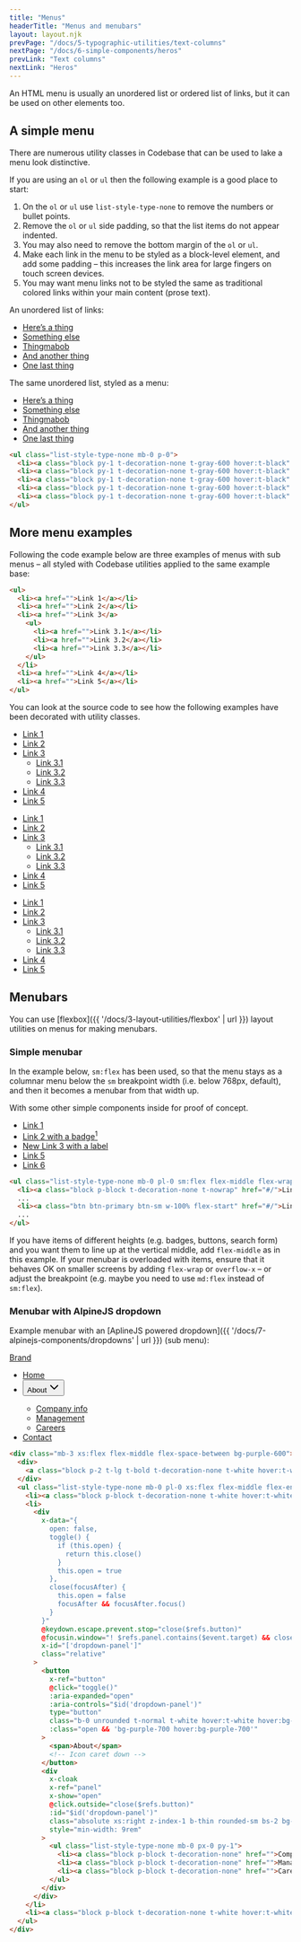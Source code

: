 ```yaml
---
title: "Menus"
headerTitle: "Menus and menubars"
layout: layout.njk
prevPage: "/docs/5-typographic-utilities/text-columns"
nextPage: "/docs/6-simple-components/heros"
prevLink: "Text columns"
nextLink: "Heros"
---
```


An HTML menu is usually an unordered list or ordered list of links, but it can be used on other elements too.

## A simple menu

There are numerous utility classes in Codebase that can be used to lake a menu look distinctive.

If you are using an `ol` or `ul` then the following example is a good place to start:

1. On the `ol` or `ul` use `list-style-type-none` to remove the numbers or bullet points.
2. Remove the `ol` or `ul` side padding, so that the list items do not appear indented.
3. You may also need to remove the bottom margin of the `ol` or `ul`.
4. Make each link in the menu to be styled as a block-level element, and add some padding – this increases the link area for large fingers on touch screen devices.
5. You may want menu links not to be styled the same as traditional colored links within your main content (prose text).

<div class="mb-3 xs:flex flex-gap flex-grow-equal">
<div>
<p>An unordered list of links:</p>
<ul>
  <li><a href="#/">Here’s a thing</a></li>
  <li><a href="#/">Something else</a></li>
  <li><a href="#/">Thingmabob</a></li>
  <li><a href="#/">And another thing</a></li>
  <li><a href="#/">One last thing</a></li>
</ul>
</div>
<div>
<p>The same unordered list, styled as a menu:</p>
<ul class="list-style-type-none mb-0 p-0">
  <li><a class="block py-1 t-decoration-none t-gray-600 hover:t-black" href="#/">Here’s a thing</a></li>
  <li><a class="block py-1 t-decoration-none t-gray-600 hover:t-black" href="#/">Something else</a></li>
  <li><a class="block py-1 t-decoration-none t-gray-600 hover:t-black" href="#/">Thingmabob</a></li>
  <li><a class="block py-1 t-decoration-none t-gray-600 hover:t-black" href="#/">And another thing</a></li>
  <li><a class="block py-1 t-decoration-none t-gray-600 hover:t-black" href="#/">One last thing</a></li>
</ul>
</div>
</div>

```html
<ul class="list-style-type-none mb-0 p-0">
  <li><a class="block py-1 t-decoration-none t-gray-600 hover:t-black" href="">...</a></li>
  <li><a class="block py-1 t-decoration-none t-gray-600 hover:t-black" href="">...</a></li>
  <li><a class="block py-1 t-decoration-none t-gray-600 hover:t-black" href="">...</a></li>
  <li><a class="block py-1 t-decoration-none t-gray-600 hover:t-black" href="">...</a></li>
  <li><a class="block py-1 t-decoration-none t-gray-600 hover:t-black" href="">...</a></li>
</ul>
```

## More menu examples

Following the code example below are three examples of menus with sub menus – all styled with Codebase utilities applied to the same example base:

```html
<ul>
  <li><a href="">Link 1</a></li>
  <li><a href="">Link 2</a></li>
  <li><a href="">Link 3</a>
    <ul>
      <li><a href="">Link 3.1</a></li>
      <li><a href="">Link 3.2</a></li>
      <li><a href="">Link 3.3</a></li>
    </ul>
  </li>
  <li><a href="">Link 4</a></li>
  <li><a href="">Link 5</a></li>
</ul>
```

You can look at the source code to see how the following examples have been decorated with utility classes.

<div class="my-6">
<div class="xs:flex flex-gap flex-grow-equal">
<ul class="list-style-type-none pl-0">
  <li><a class="block py-1 t-decoration-none hover:t-underscore" href="#/">Link 1</a></li>
  <li><a class="block py-1 t-decoration-none hover:t-underscore" href="#/">Link 2</a></li>
  <li><a class="block py-1 t-decoration-none hover:t-underscore" href="#/">Link 3</a>
    <ul class="list-style-type-none pl-2">
      <li><a class="block py-1 t-decoration-none hover:t-underscore" href="#/">Link 3.1</a></li>
      <li><a class="block py-1 t-decoration-none hover:t-underscore" href="#/">Link 3.2</a></li>
      <li><a class="block py-1 t-decoration-none hover:t-underscore" href="#/">Link 3.3</a></li>
    </ul>
  </li>
  <li><a class="block py-1 t-decoration-none hover:t-underscore" href="#/">Link 4</a></li>
  <li><a class="block py-1 t-decoration-none hover:t-underscore" href="#/">Link 5</a></li>
</ul>
<ul class="list-style-type-none pl-0">
  <li><a class="bb-thin b-white block p-block t-decoration-none bg-blue-100 hover:bg-blue-200 t-gray-900 hover:t-black" href="#/">Link 1</a></li>
  <li><a class="bb-thin b-white block p-block t-decoration-none bg-blue-100 hover:bg-blue-200 t-gray-900 hover:t-black"  href="#/">Link 2</a></li>
  <li><a class="bb-thin b-white block p-block t-bold t-decoration-none bg-blue-200 hover:bg-blue-300 t-gray-900 hover:t-black"  href="#/">Link 3</a>
    <ul class="list-style-type-none pl-0">
      <li><a class="bb-thin b-white block p-block pl-4 t-decoration-none bg-blue-200 hover:bg-blue-300 t-gray-900 hover:t-black" href="#/">Link 3.1</a></li>
      <li><a class="bb-thin b-white block p-block pl-4 t-decoration-none bg-blue-200 hover:bg-blue-300 t-gray-900 hover:t-black" href="#/">Link 3.2</a></li>
      <li><a class="bb-thin b-white block p-block pl-4 t-decoration-none bg-blue-200 hover:bg-blue-300 t-gray-900 hover:t-black" href="#/">Link 3.3</a></li>
    </ul>
  </li>
  <li><a class="bb-thin b-white block p-block t-decoration-none bg-blue-100 hover:bg-blue-200 t-gray-900 hover:t-black"  href="#/">Link 4</a></li>
  <li><a class="bb-thin b-white block p-block t-decoration-none bg-blue-100 hover:bg-blue-200 t-gray-900 hover:t-black"  href="#/">Link 5</a></li>
</ul>
<ul class="list-style-type-none pl-0">
  <li><a class="block p-block t-decoration-none hover:bg-teal-100" href="#/">Link 1</a></li>
  <li><a class="block p-block t-decoration-none hover:bg-teal-100" href="#/">Link 2</a></li>
  <li class="bt-thin bb-thin bl-heavy b-teal-400 hover:bg-teal-100"><a class="block p-block t-bold t-decoration-none hover:bg-teal-200" href="#/">Link 3</a>
    <ul class="list-style-type-none pl-0">
      <li><a class="block p-block t-decoration-none hover:bg-teal-200" href="#/">Link 3.1</a></li>
      <li><a class="block p-block t-decoration-none hover:bg-teal-200" href="#/">Link 3.2</a></li>
      <li><a class="block p-block t-decoration-none hover:bg-teal-200" href="#/">Link 3.3</a></li>
    </ul>
  </li>
  <li><a class="block p-block t-decoration-none hover:bg-teal-100" href="#/">Link 4</a></li>
  <li><a class="block p-block t-decoration-none hover:bg-teal-100" href="#/">Link 5</a></li>
</ul>
</div>
</div>

## Menubars

You can use [flexbox]({{ '/docs/3-layout-utilities/flexbox' | url }}) layout utilities on menus for making menubars.

### Simple menubar

In the example below, `sm:flex` has been used, so that the menu stays as a columnar menu below the `sm` breakpoint width (i.e. below 768px, default), and then it becomes a menubar from that width up.

With some other simple components inside for proof of concept.

<div class="mb-3 b-dashed">
<ul class="list-style-type-none mb-0 pl-0 sm:flex flex-middle flex-wrap">
  <li><a class="block p-block t-decoration-none t-nowrap" href="#/">Link 1</a></li>
  <li><a class="block p-block t-decoration-none t-nowrap" href="#/">Link 2 with a badge<sup class="badge badge-warning">1</sup></a></li>
  <li><a class="block p-block t-decoration-none t-nowrap" href="#/"><span class="label bg-success t-white t-uppercase">New</span> Link 3 with a label</a></li>
  <li><a class="btn btn-primary btn-sm w-100% flex-start" href="#/">Link 5</a></li>
  <li><a class="block p-block t-decoration-none" href="#/">Link 6</a></li>
</ul>
</div>

```html
<ul class="list-style-type-none mb-0 pl-0 sm:flex flex-middle flex-wrap">
  <li><a class="block p-block t-decoration-none t-nowrap" href="#/">Link 1</a></li>
  ...
  <li><a class="btn btn-primary btn-sm w-100% flex-start" href="#/">Link 5</a></li>
  ...
</ul>
```

If you have items of different heights (e.g. badges, buttons, search form) and you want them to line up at the vertical middle, add `flex-middle` as in this example. If your menubar is overloaded with items, ensure that it behaves OK on smaller screens by adding `flex-wrap` or `overflow-x` – or adjust the breakpoint (e.g. maybe you need to use `md:flex` instead of `sm:flex`).

### Menubar with AlpineJS dropdown

Example menubar with an [AplineJS powered dropdown]({{ '/docs/7-alpinejs-components/dropdowns' | url }}) (sub menu):

<div class="mb-3 xs:flex flex-middle flex-space-between bg-purple-600">
  <div>
    <a class="block p-2 t-lg t-bold t-decoration-none t-white hover:t-white" href="#/">Brand</a>
  </div>
  <ul class="list-style-type-none mb-0 pl-0 xs:flex flex-middle flex-end">
    <li><a class="block p-block t-decoration-none t-white hover:t-white" href="#/">Home</a></li>
    <li>
      <div
        x-data="{
          open: false,
          toggle() {
            if (this.open) {
              return this.close()
            }
            this.open = true
          },
          close(focusAfter) {
            this.open = false
            focusAfter && focusAfter.focus()
          }
        }"
        @keydown.escape.prevent.stop="close($refs.button)"
        @focusin.window="! $refs.panel.contains($event.target) && close()"
        x-id="['dropdown-panel']"
        class="relative"
      >
        <button
          x-ref="button"
          @click="toggle()"
          :aria-expanded="open"
          :aria-controls="$id('dropdown-panel')"
          type="button"
          class="b-0 unrounded t-normal t-white hover:t-white hover:bg-transparent"
          :class="open && 'bg-purple-700 hover:bg-purple-700'"
        >
          <span>About</span>
          <svg xmlns="http://www.w3.org/2000/svg" width="20" height="20" fill="currentColor" viewBox="0 0 256 256"><rect width="256" height="256" fill="none"></rect><polyline points="208 96 128 176 48 96" fill="none" stroke="currentColor" stroke-linecap="round" stroke-linejoin="round" stroke-width="24"></polyline></svg>
        </button>
        <div
          x-cloak
          x-ref="panel"
          x-show="open"
          @click.outside="close($refs.button)"
          :id="$id('dropdown-panel')"
          class="absolute xs:right z-index-1 b-thin rounded-sm bs-2 bg-white"
          style="min-width: 9rem"
        >
          <ul class="list-style-type-none mb-0 px-0 py-1">
            <li><a class="block p-block t-decoration-none" href="#/">Company info</a></li>
            <li><a class="block p-block t-decoration-none" href="#/">Management</a></li>
            <li><a class="block p-block t-decoration-none" href="#/">Careers</a></li>
          </ul>
        </div>
      </div>
    </li>
    <li><a class="block p-block t-decoration-none t-white hover:t-white" href="#/">Contact</a></li>
  </ul>
</div>

```html
<div class="mb-3 xs:flex flex-middle flex-space-between bg-purple-600">
  <div>
    <a class="block p-2 t-lg t-bold t-decoration-none t-white hover:t-white" href="">Brand</a>
  </div>
  <ul class="list-style-type-none mb-0 pl-0 xs:flex flex-middle flex-end">
    <li><a class="block p-block t-decoration-none t-white hover:t-white" href="">Home</a></li>
    <li>
      <div
        x-data="{
          open: false,
          toggle() {
            if (this.open) {
              return this.close()
            }
            this.open = true
          },
          close(focusAfter) {
            this.open = false
            focusAfter && focusAfter.focus()
          }
        }"
        @keydown.escape.prevent.stop="close($refs.button)"
        @focusin.window="! $refs.panel.contains($event.target) && close()"
        x-id="['dropdown-panel']"
        class="relative"
      >
        <button
          x-ref="button"
          @click="toggle()"
          :aria-expanded="open"
          :aria-controls="$id('dropdown-panel')"
          type="button"
          class="b-0 unrounded t-normal t-white hover:t-white hover:bg-transparent"
          :class="open && 'bg-purple-700 hover:bg-purple-700'"
        >
          <span>About</span>
          <!-- Icon caret down -->
        </button>
        <div
          x-cloak
          x-ref="panel"
          x-show="open"
          @click.outside="close($refs.button)"
          :id="$id('dropdown-panel')"
          class="absolute xs:right z-index-1 b-thin rounded-sm bs-2 bg-white"
          style="min-width: 9rem"
        >
          <ul class="list-style-type-none mb-0 px-0 py-1">
            <li><a class="block p-block t-decoration-none" href="">Company info</a></li>
            <li><a class="block p-block t-decoration-none" href="">Management</a></li>
            <li><a class="block p-block t-decoration-none" href="">Careers</a></li>
          </ul>
        </div>
      </div>
    </li>
    <li><a class="block p-block t-decoration-none t-white hover:t-white" href="">Contact</a></li>
  </ul>
</div>
```